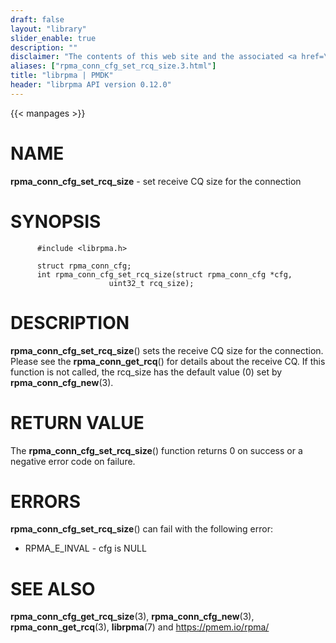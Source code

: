 ```yaml
---
draft: false
layout: "library"
slider_enable: true
description: ""
disclaimer: "The contents of this web site and the associated <a href=\"https://github.com/pmem\">GitHub repositories</a> are BSD-licensed open source."
aliases: ["rpma_conn_cfg_set_rcq_size.3.html"]
title: "librpma | PMDK"
header: "librpma API version 0.12.0"
---
```

{{< manpages >}}

[comment]: <> (SPDX-License-Identifier: BSD-3-Clause)
[comment]: <> (Copyright 2020-2022, Intel Corporation)

NAME
====

**rpma\_conn\_cfg\_set\_rcq\_size** - set receive CQ size for the
connection

SYNOPSIS
========

          #include <librpma.h>

          struct rpma_conn_cfg;
          int rpma_conn_cfg_set_rcq_size(struct rpma_conn_cfg *cfg,
                          uint32_t rcq_size);

DESCRIPTION
===========

**rpma\_conn\_cfg\_set\_rcq\_size**() sets the receive CQ size for the
connection. Please see the **rpma\_conn\_get\_rcq**() for details about
the receive CQ. If this function is not called, the rcq\_size has the
default value (0) set by **rpma\_conn\_cfg\_new**(3).

RETURN VALUE
============

The **rpma\_conn\_cfg\_set\_rcq\_size**() function returns 0 on success
or a negative error code on failure.

ERRORS
======

**rpma\_conn\_cfg\_set\_rcq\_size**() can fail with the following error:

-   RPMA\_E\_INVAL - cfg is NULL

SEE ALSO
========

**rpma\_conn\_cfg\_get\_rcq\_size**(3), **rpma\_conn\_cfg\_new**(3),
**rpma\_conn\_get\_rcq**(3), **librpma**(7) and https://pmem.io/rpma/
